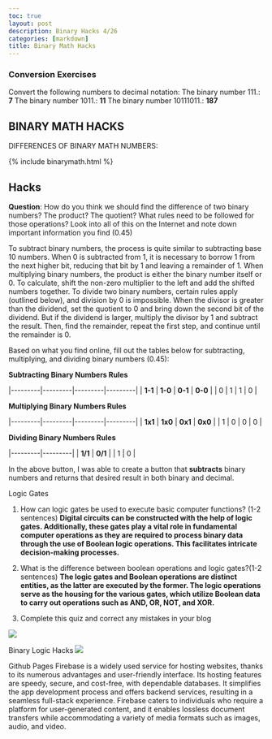 ```yaml
---
toc: true
layout: post
description: Binary Hacks 4/26
categories: [markdown]
title: Binary Math Hacks
---
```

### Conversion Exercises 

Convert the following numbers to decimal notation:
The binary number 111.: **7**
The binary number 1011.: **11**
The binary number 10111011.: **187**

## BINARY MATH HACKS

DIFFERENCES OF BINARY MATH NUMBERS:

{% include binarymath.html %}


## Hacks

**Question**: How do you think we should find the difference of two binary numbers? The product? The quotient? What rules need to be followed for those operations? Look into all of this on the Internet and note down important information you find (0.45) 

To subtract binary numbers, the process is quite similar to subtracting base 10 numbers. When 0 is subtracted from 1, it is necessary to borrow 1 from the next higher bit, reducing that bit by 1 and leaving a remainder of 1. When multiplying binary numbers, the product is either the binary number itself or 0. To calculate, shift the non-zero multiplier to the left and add the shifted numbers together. To divide two binary numbers, certain rules apply (outlined below), and division by 0 is impossible. When the divisor is greater than the dividend, set the quotient to 0 and bring down the second bit of the dividend. But if the dividend is larger, multiply the divisor by 1 and subtract the result. Then, find the remainder, repeat the first step, and continue until the remainder is 0.



Based on what you find online, fill out the tables below for subtracting, multiplying, and dividing binary numbers (0.45):


**Subtracting Binary Numbers Rules**

|---------|---------|---------|---------|
| **1-1** | **1-0** | **0-1** | **0-0** |
|    0     |     1    |     1    |     0    |


**Multiplying Binary Numbers Rules**


|---------|---------|---------|---------|
| **1x1** | **1x0** | **0x1** | **0x0** |
|    1     |     0    |    0     |    0     |


**Dividing Binary Numbers Rules**

|---------|---------|
| **1/1** | **0/1** |
|     1    |    0    |        


In the above button, I was able to create a button that **subtracts** binary numbers and returns that desired result in both binary and decimal.


Logic Gates

1. How can logic gates be used to execute basic computer functions? (1-2 sentences) **Digital circuits can be constructed with the help of logic gates. Additionally, these gates play a vital role in fundamental computer operations as they are required to process binary data through the use of Boolean logic operations. This facilitates intricate decision-making processes.**

2. What is the difference between boolean operations and logic gates?(1-2 sentences) **The logic gates and Boolean operations are distinct entities, as the latter are executed by the former. The logic operations serve as the housing for the various gates, which utilize Boolean data to carry out operations such as AND, OR, NOT, and XOR.**

3. Complete this quiz and correct any mistakes in your blog

![]({{site.baseurl}}/khanacademy.png) 


Binary Logic Hacks
![]({{site.baseurl}}/khanacademy.png) 


Github Pages
Firebase is a widely used service for hosting websites, thanks to its numerous advantages and user-friendly interface. Its hosting features are speedy, secure, and cost-free, with dependable databases. It simplifies the app development process and offers backend services, resulting in a seamless full-stack experience. Firebase caters to individuals who require a platform for user-generated content, and it enables lossless document transfers while accommodating a variety of media formats such as images, audio, and video.
